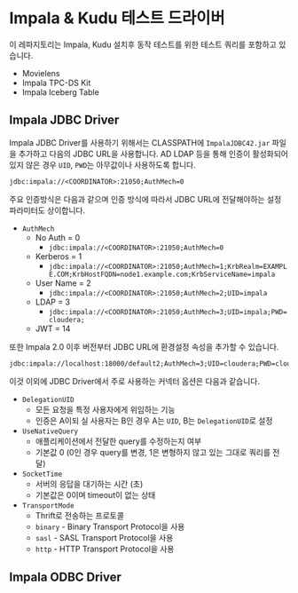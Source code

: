 # Impala & Kudu 테스트 드라이버

이 레파지토리는 Impala, Kudu 설치후 동작 테스트를 위한 테스트 쿼리를 포함하고 있습니다.

* Movielens
* Impala TPC-DS Kit
* Impala Iceberg Table


## Impala JDBC Driver

Impala JDBC Driver를 사용하기 위해서는 CLASSPATH에 `ImpalaJDBC42.jar` 파일을 추가하고 다음의 JDBC URL을 사용합니다. AD LDAP 등을 통해 인증이 활성화되어 있지 않은 경우 `UID`, `PWD`는 아무값이나 사용하도록 합니다.

```
jdbc:impala://<COORDINATOR>:21050;AuthMech=0
```

주요 인증방식은 다음과 같으며 인증 방식에 따라서 JDBC URL에 전달해야하는 설정 파라미터도 상이합니다.

* `AuthMech`
  * No Auth = 0
    * `jdbc:impala://<COORDINATOR>:21050;AuthMech=0`
  * Kerberos = 1
    * `jdbc:impala://<COORDINATOR>:21050;AuthMech=1;KrbRealm=EXAMPLE.COM;KrbHostFQDN=node1.example.com;KrbServiceName=impala`
  * User Name = 2
    * `jdbc:impala://<COORDINATOR>:21050;AuthMech=2;UID=impala`
  * LDAP = 3
    * `jdbc:impala://<COORDINATOR>:21050;AuthMech=3;UID=impala;PWD=cloudera;`
  * JWT = 14

또한 Impala 2.0 이후 버전부터 JDBC URL에 환경설정 속성을 추가할 수 있습니다.

```
jdbc:impala://localhost:18000/default2;AuthMech=3;UID=cloudera;PWD=cloudera;MEM_LIMIT=1000000000;REQUEST_POOL=myPool
```

이것 이외에 JDBC Driver에서 주로 사용하는 커넥터 옵션은 다음과 같습니다.

* `DelegationUID`
   * 모든 요청을 특정 사용자에게 위임하는 기능
   * 인증은 A이되 실 사용자는 B인 경우 A는 `UID`, B는 `DelegationUID`로 설정
* `UseNativeQuery`
   * 애플리케이션에서 전달한 query를 수정하는지 여부
   * 기본값 0 (0인 경우 query를 변경, 1은 변형하지 않고 있는 그대로 쿼리를 전달)
* `SocketTime`
   * 서버의 응답을 대기하는 시간 (초)
   * 기본값은 0이며 timeout이 없는 상태
* `TransportMode`
   * Thrift로 전송하는 프로토콜
   * `binary` - Binary Transport Protocol을 사용
   * `sasl` - SASL Transport Protocol을 사용
   * `http` - HTTP Transport Protocol을 사용

## Impala ODBC Driver

